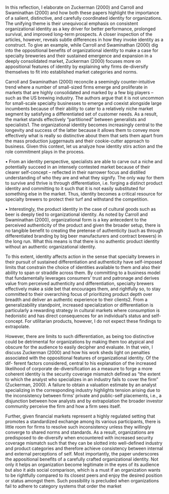 

In this reflection, I elaborate on Zuckerman (2000) and Carroll and Swaminathan (2000)
and how both these papers highlight the importance of a salient, distinctive, and carefully
coordinated identity for organizations. The unifying theme is their unequivocal emphasis on
consistent organizational identity as a key driver for better performance, prolonged survival,
and improved long-term prospects. A closer inspection of the articles, however, reveals subtle
differences in how they invoke identity as a construct. To give an example, while Carroll and
Swaminathan (2000) dig into the oppositional benefits of organizational identity to make a case
for specialty breweries and their sustained emergence and expansion in a deeply consolidated
market, Zuckerman (2000) focuses more on appositional features of identity by explaining why
firms de-diversify themselves to fit into established market categories and norms.

Carroll and Swaminathan (2000) reconcile a seemingly counter-intuitive trend where a
number of small-sized firms emerge and proliferate in markets that are highly consolidated
and marked by a few big players – such as the US brewing industry. The authors argue that it
is not uncommon for small-scale specialty businesses to emerge and coexist alongside large
incumbents because of their ability to cater to a relatively niche market segment by satisfying
a differentiated set of customer needs. As a result, the market stands effectively “partitioned”
between generalists and specialists1. The organizational identity becomes increasingly central
to the longevity and success of the latter because it allows them to convey more effectively what
is really so distinctive about them that sets them apart from the mass production juggernauts
and their cookie-cutter approach to business. Given this context, let us analyze how identity
stirs action and the role commitment plays in the process.

• From an identity perspective, specialists are able to carve out a niche and potentially
succeed in an intensely contested market because of their clearer self-concept – reflected
in their narrower focus and distilled understanding of who they are and what they signify.
The only way for them to survive and thrive is through differentiation, i.e. forging a
distinct product identity and committing to it such that it is not easily substituted for
something else in the market. Thus, identity becomes a critical resource for specialty
brewers to protect their turf and withstand the competition.

• Interestingly, the product identity in the case of cultural goods such as beer is deeply tied
to organizational identity. As noted by Carroll and Swaminathan (2000), organizational
form is a key antecedent to the perceived authenticity of the product and given the
broader setup, there is no tangible benefit to creating the pretense of authenticity (such
as through differentiated branding by big beer manufacturers and contract brewers) in
the long run. What this means is that there is no authentic product identity without an
authentic organizational identity.

To this extent, identity affects action in the sense that specialty brewers in their pursuit of
sustained differentiation and authenticity have self-imposed limits that constrain the choice of
identities available to them and also their ability to span or straddle across them. By committing
to a business model that fundamentally leverages consumers’ trust and patronage and derives
value from perceived authenticity and differentiation, specialty brewers effectively make a side
bet that encourages them, and rightfully so, to stay committed to their overarching focus of
prioritizing product depth over breadth and deliver an authentic experience to their clients2.
From a generalizability standpoint, increased specialization or differentiation is particularly
a rewarding strategy in cultural markets where consumption is hedonistic and has direct
consequences for an individual’s status and self-concept. For utilitarian products, however, I
do not expect these findings to extrapolate.

However, there are limits to such differentiation, as being too distinctive could be detrimental for organizations by making them too atypical and obscure for the audience to easily
decipher and evaluate. In that vein, I discuss Zuckerman (2000) and how his work sheds light
on penalties associated with the oppositional features of organizational identity. Of the dif-
ferent factors considered, central to his explanation of the increased likelihood of corporate
de-diversification as a measure to forge a more coherent identity is the security coverage
mismatch defined as “the extent to which the analyst who specializes in an industry fails
to cover the firm” (Zuckerman, 2000). A failure to obtain a valuation estimate by an analyst
specializing in the corresponding industry highlights tension arising due to the inconsistency
between firms’ private and public-self placements, i.e., a disjunction between how analysts
and by extrapolation the broader investor community perceive the firm and how a firm sees
itself.

Further, given financial markets represent a highly regulated setting that promotes
a standardized exchange among its various participants, there is little room for firms to resolve
such inconsistency unless they willingly converge to shared norms and standards. As a result,
organizations are predisposed to de-diversify when encountered with increased security
coverage mismatch such that they can be slotted into well-defined industry and product
categories and therefore achieve consistency between internal and external perceptions of
self. Most importantly, the paper underscores the appositional benefits of a carefully crafted
organizational identity. Not only it helps an organization become legitimate in the eyes
of its audience but also it aids social comparison, which is a must if an organization
wants to be rightfully compared to its closest peers and enjoy the desired position or
status amongst them. Such possibility is precluded when organizations fail to adhere to
category systems that order the market
